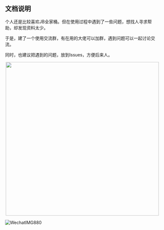 ## 文档说明

个人还是比较喜欢JB全家桶。但在使用过程中遇到了一些问题，想找人寻求帮助，却发现资料太少。

于是，建了一个使用交流群，有在用的大佬可以加群，遇到问题可以一起讨论交流。

同时，也建议把遇到的问题，放到Issues，方便后来人。

<div align=center><img width="500" height="500" src="[https://user-images.githubusercontent.com/21314261/196210446-e517f81e-d8a5-49fe-a319-cd6b38b695ae.png](https://user-images.githubusercontent.com/21314261/201146623-dd5eba3f-6fc7-40fa-8025-46dcdd6f8dff.jpeg)"/></div>

![WechatIMG880](https://user-images.githubusercontent.com/21314261/201146847-403ecb78-1216-4b23-a5e9-d55204b01234.jpeg)
